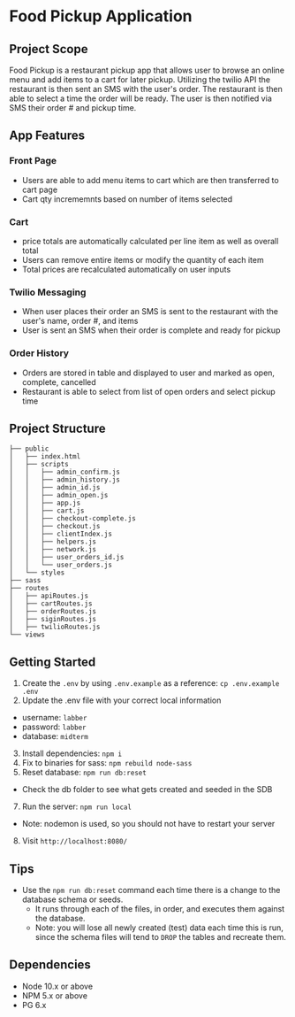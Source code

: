 Food Pickup Application
=========

## Project Scope

Food Pickup is a restaurant pickup app that allows user to browse an online menu and add items to a cart for later pickup. Utilizing the twilio API the restaurant is then sent an SMS with the user's order. The restaurant is then able to select a time the order will be ready. The user is then notified via SMS their order # and pickup time.

## App Features

### Front Page
- Users are able to add menu items to cart which are then transferred to cart page
- Cart qty incrememnts based on number of items selected

### Cart
- price totals are automatically calculated per line item as well as overall total
- Users can remove entire items or modify the quantity of each item
- Total prices are recalculated automatically on user inputs

### Twilio Messaging
- When user places their order an SMS is sent to the restaurant with the user's name, order #, and items
- User is sent an SMS when their order is complete and ready for pickup

### Order History
- Orders are stored in table and displayed to user and marked as open, complete, cancelled
- Restaurant is able to select from list of open orders and select pickup time


## Project Structure

```
├── public
│   ├── index.html
│   ├── scripts
│   │   ├── admin_confirm.js
│   │   ├── admin_history.js
│   │   ├── admin_id.js
│   │   ├── admin_open.js
│   │   ├── app.js
│   │   ├── cart.js
│   │   ├── checkout-complete.js
│   │   ├── checkout.js
│   │   ├── clientIndex.js
│   │   ├── helpers.js
│   │   ├── network.js
│   │   ├── user_orders_id.js
│   │   └── user_orders.js
│   └── styles
├── sass
├── routes
│   ├── apiRoutes.js
│   ├── cartRoutes.js
│   ├── orderRoutes.js
│   ├── siginRoutes.js
│   ├── twilioRoutes.js
└── views
```


## Getting Started

1. Create the `.env` by using `.env.example` as a reference: `cp .env.example .env`
2. Update the .env file with your correct local information 
  - username: `labber` 
  - password: `labber` 
  - database: `midterm`
3. Install dependencies: `npm i`
4. Fix to binaries for sass: `npm rebuild node-sass`
5. Reset database: `npm run db:reset`
  - Check the db folder to see what gets created and seeded in the SDB
7. Run the server: `npm run local`
  - Note: nodemon is used, so you should not have to restart your server
8. Visit `http://localhost:8080/`

## Tips

- Use the `npm run db:reset` command each time there is a change to the database schema or seeds. 
  - It runs through each of the files, in order, and executes them against the database. 
  - Note: you will lose all newly created (test) data each time this is run, since the schema files will tend to `DROP` the tables and recreate them.

## Dependencies

- Node 10.x or above
- NPM 5.x or above
- PG 6.x
